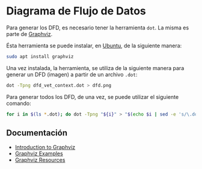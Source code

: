 Diagrama de Flujo de Datos
==========================

Para generar los DFD, es necesario tener la herramienta `dot`. La misma es parte de [Graphviz](https://graphviz.org/).

Ésta herramienta se puede instalar, en [Ubuntu](https://en.wikipedia.org/wiki/Ubuntu), de la siguiente manera:

```bash
sudo apt install graphviz
```

Una vez instalada, la herramienta, se utiliza de la siguiente manera para generar un DFD (imagen) a partir de un archivo `.dot`:

```bash
dot -Tpng dfd_vet_context.dot > dfd.png
```

Para generar todos los DFD, de una vez, se puede utilizar el siguiente comando:

```bash
for i in $(ls *.dot); do dot -Tpng "${i}" > "$(echo $i | sed -e 's/\.dot//g' -).png"; done
```

## Documentación

- [Introduction to Graphviz](https://www.worthe-it.co.za/blog/2017-09-19-quick-introduction-to-graphviz.html)
- [Graphviz Examples](https://sketchviz.com/graphviz-examples)
- [Graphviz Resources](https://graphviz.org/resources/)
